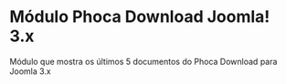 Módulo Phoca Download Joomla! 3.x
=======

Módulo que mostra os últimos 5 documentos do Phoca Download para Joomla 3.x